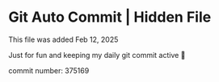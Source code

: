 # Git Auto Commit | Hidden File

This file was added Feb 12, 2025

Just for fun and keeping my daily git commit active 🤪

commit number: 375169
